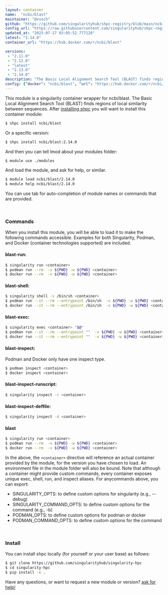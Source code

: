 ```yaml
---
layout: container
name:  "ncbi/blast"
maintainer: "@vsoch"
github: "https://github.com/singularityhub/shpc-registry/blob/main/ncbi/blast/container.yaml"
config_url: "https://raw.githubusercontent.com/singularityhub/shpc-registry/main/ncbi/blast/container.yaml"
updated_at: "2023-07-17 03:05:52.777128"
latest: "2.14.0"
container_url: "https://hub.docker.com/r/ncbi/blast"

versions:
 - "2.11.0"
 - "2.12.0"
 - "latest"
 - "2.13.0"
 - "2.14.0"
description: "The Basic Local Alignment Search Tool (BLAST) finds regions of local similarity between sequences."
config: {"docker": "ncbi/blast", "url": "https://hub.docker.com/r/ncbi/blast", "maintainer": "@vsoch", "description": "The Basic Local Alignment Search Tool (BLAST) finds regions of local similarity between sequences.", "latest": {"2.14.0": "sha256:b12ea8a499936a67c0597d6481466bc75378c7c462d7f161724f0154e12634da"}, "tags": {"2.11.0": "sha256:6591661d046e5d5d4c5c45baf8bcfcc8b9188590f87b25dc1f625cb29383b922", "2.12.0": "sha256:367f06bf5d5fc9f6ea2dd24bee7571e3b5be589175a902c257261f3f41784517", "latest": "sha256:b12ea8a499936a67c0597d6481466bc75378c7c462d7f161724f0154e12634da", "2.13.0": "sha256:ae7aaf7dbb861d8c2e4c59738101d98548ea5578cd412bffa0b24a6aca8ceced", "2.14.0": "sha256:b12ea8a499936a67c0597d6481466bc75378c7c462d7f161724f0154e12634da"}}
---
```


This module is a singularity container wrapper for ncbi/blast.
The Basic Local Alignment Search Tool (BLAST) finds regions of local similarity between sequences.
After [installing shpc](#install) you will want to install this container module:


```bash
$ shpc install ncbi/blast
```

Or a specific version:

```bash
$ shpc install ncbi/blast:2.14.0
```

And then you can tell lmod about your modules folder:

```bash
$ module use ./modules
```

And load the module, and ask for help, or similar.

```bash
$ module load ncbi/blast/2.14.0
$ module help ncbi/blast/2.14.0
```

You can use tab for auto-completion of module names or commands that are provided.

<br>

### Commands

When you install this module, you will be able to load it to make the following commands accessible.
Examples for both Singularity, Podman, and Docker (container technologies supported) are included.

#### blast-run:

```bash
$ singularity run <container>
$ podman run --rm  -v ${PWD} -w ${PWD} <container>
$ docker run --rm  -v ${PWD} -w ${PWD} <container>
```

#### blast-shell:

```bash
$ singularity shell -s /bin/sh <container>
$ podman run --it --rm --entrypoint /bin/sh  -v ${PWD} -w ${PWD} <container>
$ docker run --it --rm --entrypoint /bin/sh  -v ${PWD} -w ${PWD} <container>
```

#### blast-exec:

```bash
$ singularity exec <container> "$@"
$ podman run --it --rm --entrypoint ""  -v ${PWD} -w ${PWD} <container> "$@"
$ docker run --it --rm --entrypoint ""  -v ${PWD} -w ${PWD} <container> "$@"
```

#### blast-inspect:

Podman and Docker only have one inspect type.

```bash
$ podman inspect <container>
$ docker inspect <container>
```

#### blast-inspect-runscript:

```bash
$ singularity inspect -r <container>
```

#### blast-inspect-deffile:

```bash
$ singularity inspect -d <container>
```



#### blast

```bash
$ singularity run <container>
$ podman run --rm  -v ${PWD} -w ${PWD} <container>
$ docker run --rm  -v ${PWD} -w ${PWD} <container>
```


In the above, the `<container>` directive will reference an actual container provided
by the module, for the version you have chosen to load. An environment file in the
module folder will also be bound. Note that although a container
might provide custom commands, every container exposes unique exec, shell, run, and
inspect aliases. For anycommands above, you can export:

 - SINGULARITY_OPTS: to define custom options for singularity (e.g., --debug)
 - SINGULARITY_COMMAND_OPTS: to define custom options for the command (e.g., -b)
 - PODMAN_OPTS: to define custom options for podman or docker
 - PODMAN_COMMAND_OPTS: to define custom options for the command

<br>

### Install

You can install shpc locally (for yourself or your user base) as follows:

```bash
$ git clone https://github.com/singularityhub/singularity-hpc
$ cd singularity-hpc
$ pip install -e .
```

Have any questions, or want to request a new module or version? [ask for help!](https://github.com/singularityhub/singularity-hpc/issues)